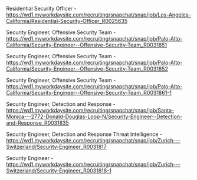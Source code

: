 Residential Security Officer - https://wd1.myworkdaysite.com/recruiting/snapchat/snap/job/Los-Angeles-California/Residential-Security-Officer_R0025635

Security Engineer, Offensive Security Team - https://wd1.myworkdaysite.com/recruiting/snapchat/snap/job/Palo-Alto-California/Security-Engineer--Offensive-Security-Team_R0031851

Security Engineer, Offensive Security Team - https://wd1.myworkdaysite.com/recruiting/snapchat/snap/job/Palo-Alto-California/Security-Engineer--Offensive-Security-Team_R0031852

Security Engineer, Offensive Security Team - https://wd1.myworkdaysite.com/recruiting/snapchat/snap/job/Palo-Alto-California/Security-Engineer--Offensive-Security-Team_R0031861-1

Security Engineer, Detection and Response - https://wd1.myworkdaysite.com/recruiting/snapchat/snap/job/Santa-Monica---2772-Donald-Douglas-Loop-N/Security-Engineer--Detection-and-Response_R0031835

Security Engineer, Detection and Response Threat Intelligence - https://wd1.myworkdaysite.com/recruiting/snapchat/snap/job/Zurich---Switzerland/Security-Engineer_R0031817

Security Engineer - https://wd1.myworkdaysite.com/recruiting/snapchat/snap/job/Zurich---Switzerland/Security-Engineer_R0031818-1

